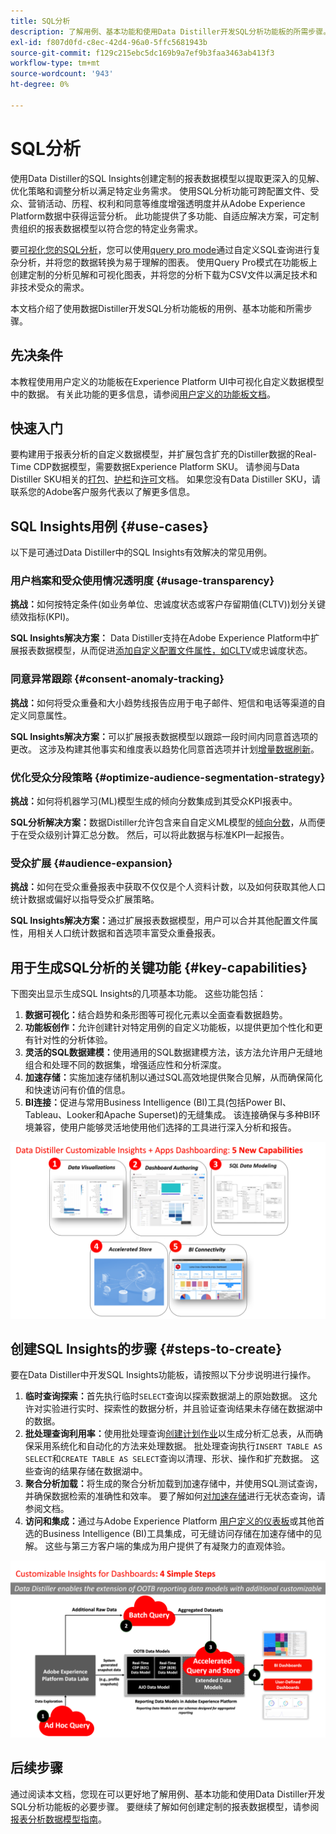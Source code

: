 ```yaml
---
title: SQL分析
description: 了解用例、基本功能和使用Data Distiller开发SQL分析功能板的所需步骤。 了解Data Distiller中的SQL分析功能如何增强透明度并获得不同维度（如用户档案、受众、营销活动、历程、权利和同意）的操作分析。
exl-id: f807d0fd-c8ec-42d4-96a0-5ffc5681943b
source-git-commit: f129c215ebc5dc169b9a7ef9b3faa3463ab413f3
workflow-type: tm+mt
source-wordcount: '943'
ht-degree: 0%

---
```


# SQL分析

使用Data Distiller的SQL Insights创建定制的报表数据模型以提取更深入的见解、优化策略和调整分析以满足特定业务需求。 使用SQL分析功能可跨配置文件、受众、营销活动、历程、权利和同意等维度增强透明度并从Adobe Experience Platform数据中获得运营分析。 此功能提供了多功能、自适应解决方案，可定制贵组织的报表数据模型以符合您的特定业务需求。

要[可视化您的SQL分析](../../../dashboards/sql-insights-query-pro-mode/overview.md)，您可以使用[query pro mode](../../../dashboards/sql-insights-query-pro-mode/overview.md)通过自定义SQL查询进行复杂分析，并将您的数据转换为易于理解的图表。 使用Query Pro模式在功能板上创建定制的分析见解和可视化图表，并将您的分析下载为CSV文件以满足技术和非技术受众的需求。

本文档介绍了使用数据Distiller开发SQL分析功能板的用例、基本功能和所需步骤。

## 先决条件

本教程使用用户定义的功能板在Experience Platform UI中可视化自定义数据模型中的数据。 有关此功能的更多信息，请参阅[用户定义的功能板文档](../../../dashboards/standard-dashboards.md)。

## 快速入门

要构建用于报表分析的自定义数据模型，并扩展包含扩充的Distiller数据的Real-Time CDP数据模型，需要数据Experience Platform SKU。 请参阅与Data Distiller SKU相关的[打包](../../packaging.md)、[护栏](../../guardrails.md#query-accelerated-store)和[许可](../../data-distiller/license-usage.md)文档。 如果您没有Data Distiller SKU，请联系您的Adobe客户服务代表以了解更多信息。

## SQL Insights用例 {#use-cases}

以下是可通过Data Distiller中的SQL Insights有效解决的常见用例。

### 用户档案和受众使用情况透明度 {#usage-transparency}

**挑战：**&#x200B;如何按特定条件(如业务单位、忠诚度状态或客户存留期值(CLTV))划分关键绩效指标(KPI)。

**SQL Insights解决方案：** Data Distiller支持在Adobe Experience Platform中扩展报表数据模型，从而促进[添加自定义配置文件属性，如CLTV](../../use-cases/customer-lifetime-value.md)或忠诚度状态。

### 同意异常跟踪 {#consent-anomaly-tracking}

**挑战：**&#x200B;如何将受众重叠和大小趋势线报告应用于电子邮件、短信和电话等渠道的自定义同意属性。

**SQL Insights解决方案：**&#x200B;可以扩展报表数据模型以跟踪一段时间内同意首选项的更改。 这涉及构建其他事实和维度表以趋势化同意首选项并计划[增量数据刷新](../../key-concepts/incremental-load.md)。

### 优化受众分段策略 {#optimize-audience-segmentation-strategy}

**挑战：**&#x200B;如何将机器学习(ML)模型生成的倾向分数集成到其受众KPI报表中。

**SQL分析解决方案：**&#x200B;数据Distiller允许包含来自自定义ML模型的[倾向分数](../../use-cases/propensity-score.md)，从而便于在受众级别计算汇总分数。 然后，可以将此数据与标准KPI一起报告。

### 受众扩展 {#audience-expansion}

**挑战：**&#x200B;如何在受众重叠报表中获取不仅仅是个人资料计数，以及如何获取其他人口统计数据或偏好以指导受众扩展策略。

**SQL Insights解决方案：**&#x200B;通过扩展报表数据模型，用户可以合并其他配置文件属性，用相关人口统计数据和首选项丰富受众重叠报表。

## 用于生成SQL分析的关键功能 {#key-capabilities}

下图突出显示生成SQL Insights的几项基本功能。 这些功能包括：

1. **数据可视化：**&#x200B;结合趋势和条形图等可视化元素以全面查看数据趋势。
1. **功能板创作：**&#x200B;允许创建针对特定用例的自定义功能板，以提供更加个性化和更有针对性的分析体验。
1. **灵活的SQL数据建模：**&#x200B;使用通用的SQL数据建模方法，该方法允许用户无缝地组合和处理不同的数据集，增强适应性和分析深度。
1. **加速存储：**&#x200B;实施加速存储机制以通过SQL高效地提供聚合见解，从而确保简化和快速访问有价值的信息。
1. **BI连接：**&#x200B;促进与常用Business Intelligence (BI)工具(包括Power BI、Tableau、Looker和Apache Superset)的无缝集成。 该连接确保与多种BI环境兼容，使用户能够灵活地使用他们选择的工具进行深入分析和报告。

![数据Distiller SQL Insights的主要功能的可视表示形式。](../../images/data-distiller/sql-insights/key-capabilities-of-customizable-insights.png)

## 创建SQL Insights的步骤 {#steps-to-create}

要在Data Distiller中开发SQL Insights功能板，请按照以下分步说明进行操作。

1. **临时查询探索：**&#x200B;首先执行临时`SELECT`查询以探索数据湖上的原始数据。 这允许对实验进行实时、探索性的数据分析，并且验证查询结果未存储在数据湖中的数据。
1. **批处理查询利用率：**&#x200B;使用批处理查询[创建计划作业](../../api/scheduled-queries.md#create-a-new-scheduled-query)以生成分析汇总表，从而确保采用系统化和自动化的方法来处理数据。 批处理查询执行`INSERT TABLE AS SELECT`和`CREATE TABLE AS SELECT`查询以清理、形状、操作和扩充数据。 这些查询的结果存储在数据湖中。
1. **聚合分析加载：**&#x200B;将生成的聚合分析加载到加速存储中，并使用SQL测试查询，并确保数据检索的准确性和效率。 要了解如何[对加速存储](../../api/accelerated-queries.md)进行无状态查询，请参阅文档。
1. **访问和集成：**&#x200B;通过与Adobe Experience Platform [用户定义的仪表板](../../../dashboards/standard-dashboards.md)或其他首选的Business Intelligence (BI)工具集成，可无缝访问存储在加速存储中的见解。 这些与第三方客户端的集成为用户提供了有凝聚力的直观体验。

![说明数据Distiller中SQL Insights四个步骤的信息图表。](../../images/data-distiller/sql-insights/steps-to-customizable-insights.png)

## 后续步骤

通过阅读本文档，您现在可以更好地了解用例、基本功能和使用Data Distiller开发SQL分析功能板的必要步骤。 要继续了解如何创建定制的报表数据模型，请参阅[报表分析数据模型指南](./reporting-insights-data-model.md)。
